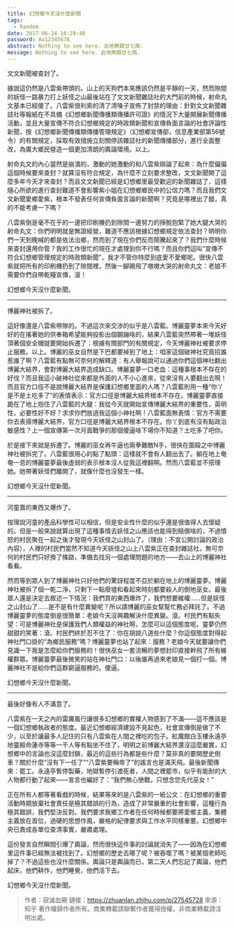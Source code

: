 ```yaml
---
title: 幻想鄉今天沒什麼新聞
tags:
  - Random
date: 2017-06-24 16:29:40
password: Aa12345678
abstract: Nothing to see here. 此地無銀廿七兩.
message: Nothing to see here. 此地無銀廿七兩.
---
```

文文新聞被查封了。

據說這仍然是八雲紫帶頭的。山上的天狗們本來應該仍然是平靜的一天，然而隙間的妖怪一路暴力打上妖怪之山最後站在了文文新聞雜誌社的大門前的時候，射命丸文基本已經傻了。八雲紫很利索的清了清嗓子宣佈了封禁的理由：針對文文新聞雜誌社等報紙在不具備《幻想鄉新聞傳播類傳播許可證》的情況下大量開展新聞傳播活動，並且大量宣傳不符合幻想鄉規定的時政類新聞和宣傳負面言論的社會評論性新聞，按《幻想鄉新聞傳播類傳播管理規定》（幻想鄉宣傳部，信息產業部第56號令）的有關規定，採取有效措施立刻關停該雜誌社的新聞傳播部分，進行全面整改，為廣大鄉民營造一個更加清朗的輿論環境。以上。

射命丸文的內心當然是崩潰的，激動的她激動的和八雲紫辯論了起來：為什麼偏偏這個時候要來查封？就算沒有符合規定，為什麼不立刻要求整改，文文新聞開了這麼多年今天才來查封？而且文文新聞已經是幻想鄉里最受歡迎的新聞雜誌了，這樣隨心所欲的進行查封難道不會影響紫小姐在幻想鄉鄉民中的公信力嗎？而且我們文文新聞愛鄉愛紫，根本不發表任何宣傳負面言論的新聞啊？究竟是哪裡出了錯，真的不能考慮一下嗎？

八雲紫倒是毫不在乎的一邊把印刷機扔到隙間一邊努力的掙脫抱緊了她大腿大哭的射命丸文：你們明明就是無證經營，難道不應該根據幻想鄉規定依法查封？明明你們一天到晚喊的都是依法治鄉，然而到了現在你們反而鬧騰起來了？我們什麼時候來查封還用你管？我的工作很忙的現在才處理到你不行嗎？而且你們這叫“宣傳不符合幻想鄉管理規定的時政類新聞”，我才不管你特麼到底愛不愛鄉呢。很快八雲紫就把所有的印刷機扔到了隙間裡，然後一腳踢飛了嗷嗷大哭的射命丸文：老娘不需要你們自帶乾糧宣傳，滾！

幻想鄉今天沒什麼新聞。

<hr />

博麗神社被拆了。

這好像還是八雲紫帶隊的。不過這次來交涉的似乎是八雲藍。博麗靈夢本來今天好好的在搖著她的供奉箱希望能夠投影出個鋼鏰啥的，結果八雲藍突然帶著一堆妖怪頂著個安全帽就要開始拆遷了：根據有關部門的有關規定，今天博麗神社被要求停止服務。以上。博麗的巫女自然是下巴都要掉到了地上：咱家這個破神社究竟招誰惹誰了啊？八雲藍有點無可奈何的解釋道：有人舉報說可以通過你們這個神社翻出博麗大結界，會對博麗大結界造成缺口。博麗靈夢一口老血：這種事根本不存在的好伐？而且我這小破神社從來都是外面的人不小心進來，從來沒有人要翻出去啊！而且官方口徑不是說博麗大結界是保護幻想鄉里面的人嗎？八雲藍則用一種“你丫是不是土吃多了”的表情表示：官方口徑是博麗大結界根本不存在。博麗靈夢直接跪在了地上抱住了八雲藍的大腿：我從今天就開始宣傳博麗大結界的重要性，英明性，必要性好不好？求求你們放過我這個小神社啊！八雲藍面無表情：官方不需要你去表揚博麗大結界，官方口徑是博麗大結界根本不存在。你丫到底有沒有點政治敏感性？上一個宣傳第一次月面戰爭的那個傻逼啥下場你不知道？土吃多了吧你。

於是接下來就是拆遷了。博麗的巫女再牛逼也兩拳難敵N手，很快在圍毆之中博麗神社被拆完了。八雲藍很用心的點了點頭：這樣就不會有人翻出去了。躺在地上奄奄一息的博麗靈夢最後虛弱的表示根本沒人從我這裡翻啊。然而八雲藍並不搭理她。她帶著妖怪們離開了，就像什麼也沒發生一樣。

幻想鄉今天沒什麼新聞。

<hr />

河童賣的東西又爆炸了。

按理說河童的產品科學性可以相信，但是安全性什麼的似乎還是很值得人去懷疑的。但是一般來說就算出現了這種事情去妖怪之山應該也能得到賠償啥的，不過憤怒的村民聚在一起之後才發現今天妖怪之山封山了。（理由：不宜公開討論的政治內容），人裡的村民們當然不知道今天妖怪之山上八雲紫正在查封雜誌社，無可奈何的村民們只好換了條路，準備去找另一個處理問題的地方——去山上的博麗神社看看。

然而等到眾人到了博麗神社只好他們的驚訝程度不亞於躺在地上的博麗靈夢。博麗神社被拆了個一乾二淨，只剩下一點廢墟和看起來時刻都要殺人的倒地巫女。最後眾人還是決定去敘述一下情況：我們買的東西爆炸了，我們想要維權……但是妖怪之山封山了……是不是有什麼異變呢？所以請博麗的巫女幫幫忙務必拜託了。不過博麗靈夢的態度倒是很簡單：老娘今天沒興趣解決什麼異變。滾。村民們有點失望：可是博麗神社是保護我們人類權益的神社啊，怎麼可以這個態度呢。靈夢仍然甜甜的笑著：滾。村民們終於忍不住了：你在胡說八道些什麼？你這個態度對得起神社門口掛的“為鄉民服務”嗎？博麗靈夢也站了起來：服務？老娘今天就要讓你們見識一下我是怎麼給你們服務的！很快巫女一套流暢的夢想封印直接幹飛了所有維權群眾。博麗靈夢最後微笑的站在神社門口：以後誰再過來老娘見一個打一個。博麗神社不是給你們這群窮逼服務的。傻逼。

幻想鄉今天沒什麼新聞。

<hr />

最後好像有人不滿意了。

八雲紫在一天之內的雷厲風行讓很多幻想鄉的實權人物感到了不滿——這不應該是一個幻想鄉執政者的態度。最近幻想鄉經濟建設不見起色，社會宣傳倒是做了不少，以至於讓最多人記住的只有八雲紫在人間之裡吃的包子。紅魔館白玉樓永遠亭地靈殿命蓮寺等等一干人等有點坐不住了，明明之前博麗大結界還沒這麼嚴實，幻想鄉中的言論也沒這麼封鎖，最近的這些行為都是些什麼？莫非真的要開歷史倒車？關於什麼“沒有下一任了”“八雲紫要稱帝了”的謠言也是滿天飛。最後新聞傳來：罷工。永遠亭暫停製藥，地獄暫停引渡死者，人間之裡罷市，似乎有能耐的大人物都行動了起來——宣言也編好了：“我們無心戀戰，只想念您先代巫女！”

正在所有人都等著看戲的時候，結果等來的是八雲紫的一紙公文：在幻想鄉的重要活動時期放棄社會責任是極其錯誤的行為，造成了非常嚴重的社會影響，這種行為極其錯誤，我們堅決反對。我們要求我鄉工作者在任何時候都要將愛鄉主義，集體主義放在首位，過硬的思想作風，嚴格的紀律要求與工作水平同樣重要。幻想鄉中央已責成各單位查清事實，嚴肅處理。

這份發言自然瞬間引爆了輿論，然而很快這件事的討論就消失了——因為在幻想鄉里這件事已經無法被找到了。幻想鄉的歷史去哪了呢？被吞噬了嗎？被某個老師吃掉了？不過這些也沒什麼關係。輿論只是輿論而已，第二天人們忘記了輿論，他們起床，他們耕作，他們睡覺，他們活下去。

幻想鄉今天沒什麼新聞。
> 作者：寂滅血覡
> 鏈接：<https://zhuanlan.zhihu.com/p/27545728>
> 來源：知乎
> 著作權歸作者所有。商業轉載請聯繫作者獲得授權，非商業轉載請注明出處。
